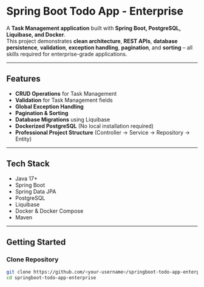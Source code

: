 # Spring Boot Todo App - Enterprise 

A **Task Management application** built with **Spring Boot, PostgreSQL, Liquibase, and Docker**.  
This project demonstrates **clean architecture**, **REST APIs**, **database persistence**, **validation**, **exception handling**, **pagination**, and **sorting** – all skills required for enterprise-grade applications.

---

## Features

- **CRUD Operations** for Task Management
- **Validation** for Task Management fields
- **Global Exception Handling**
- **Pagination & Sorting**
- **Database Migrations** using Liquibase
- **Dockerized PostgreSQL** (No local installation required)
- **Professional Project Structure** (Controller → Service → Repository → Entity)

---

## Tech Stack

- Java 17+
- Spring Boot
- Spring Data JPA
- PostgreSQL
- Liquibase
- Docker & Docker Compose
- Maven

---

## Getting Started

### Clone Repository

```bash
git clone https://github.com/<your-username>/springboot-todo-app-enterprise.git
cd springboot-todo-app-enterprise

